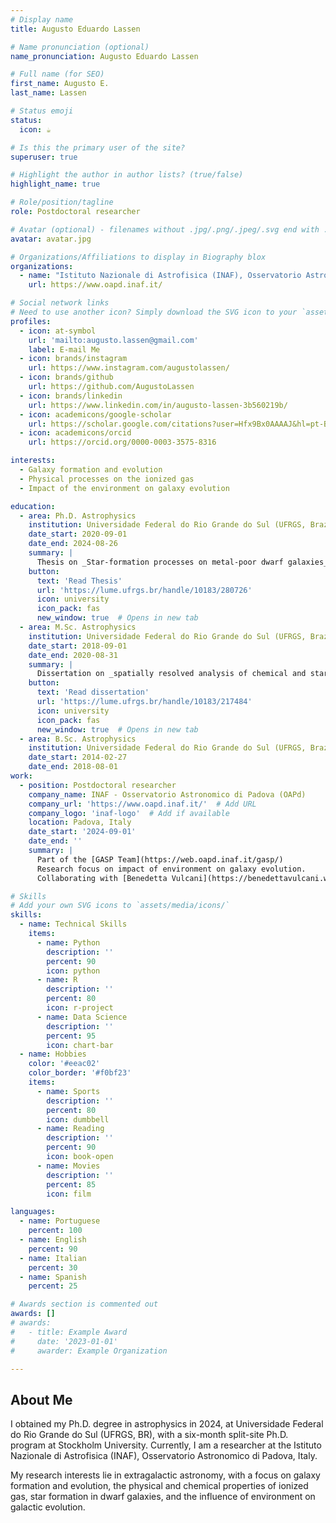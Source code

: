 ```yaml
---
# Display name
title: Augusto Eduardo Lassen

# Name pronunciation (optional)
name_pronunciation: Augusto Eduardo Lassen

# Full name (for SEO)
first_name: Augusto E.
last_name: Lassen

# Status emoji
status:
  icon: ☕️

# Is this the primary user of the site?
superuser: true

# Highlight the author in author lists? (true/false)
highlight_name: true

# Role/position/tagline
role: Postdoctoral researcher

# Avatar (optional) - filenames without .jpg/.png/.jpeg/.svg end with .jpg
avatar: avatar.jpg

# Organizations/Affiliations to display in Biography blox
organizations:
  - name: "Istituto Nazionale di Astrofisica (INAF), Osservatorio Astronomico di Padova (OAPd)"
    url: https://www.oapd.inaf.it/

# Social network links
# Need to use another icon? Simply download the SVG icon to your `assets/media/icons/` folder.
profiles:
  - icon: at-symbol
    url: 'mailto:augusto.lassen@gmail.com'
    label: E-mail Me
  - icon: brands/instagram
    url: https://www.instagram.com/augustolassen/
  - icon: brands/github
    url: https://github.com/AugustoLassen
  - icon: brands/linkedin
    url: https://www.linkedin.com/in/augusto-lassen-3b560219b/
  - icon: academicons/google-scholar
    url: https://scholar.google.com/citations?user=Hfx9Bx0AAAAJ&hl=pt-BR&oi=ao
  - icon: academicons/orcid
    url: https://orcid.org/0000-0003-3575-8316

interests:
  - Galaxy formation and evolution
  - Physical processes on the ionized gas
  - Impact of the environment on galaxy evolution

education:
  - area: Ph.D. Astrophysics
    institution: Universidade Federal do Rio Grande do Sul (UFRGS, Brazil)
    date_start: 2020-09-01
    date_end: 2024-08-26
    summary: |
      Thesis on _Star-formation processes on metal-poor dwarf galaxies_. Supervised by [Prof. Dr. Rogerio Riffel](https://www.if.ufrgs.br/~riffel/) and [Ana Chies-Santos](http://lattes.cnpq.br/5208486347093366).
    button:
      text: 'Read Thesis'
      url: 'https://lume.ufrgs.br/handle/10183/280726'
      icon: university
      icon_pack: fas
      new_window: true  # Opens in new tab
  - area: M.Sc. Astrophysics
    institution: Universidade Federal do Rio Grande do Sul (UFRGS, Brazil)
    date_start: 2018-09-01
    date_end: 2020-08-31
    summary: |
      Dissertation on _spatially resolved analysis of chemical and star-forming properties of a low-mass z=0.04 galaxy_. Supervised by [Prof. Dr. Rogerio Riffel](https://www.if.ufrgs.br/~riffel/) and [Ana Chies-Santos](http://lattes.cnpq.br/5208486347093366).
    button:
      text: 'Read dissertation'
      url: 'https://lume.ufrgs.br/handle/10183/217484'
      icon: university
      icon_pack: fas
      new_window: true  # Opens in new tab
  - area: B.Sc. Astrophysics
    institution: Universidade Federal do Rio Grande do Sul (UFRGS, Brazil)
    date_start: 2014-02-27
    date_end: 2018-08-01
work:
  - position: Postdoctoral researcher
    company_name: INAF - Osservatorio Astronomico di Padova (OAPd)
    company_url: 'https://www.oapd.inaf.it/'  # Add URL
    company_logo: 'inaf-logo'  # Add if available
    location: Padova, Italy
    date_start: '2024-09-01'
    date_end: ''
    summary: |
      Part of the [GASP Team](https://web.oapd.inaf.it/gasp/)
      Research focus on impact of environment on galaxy evolution. 
      Collaborating with [Benedetta Vulcani](https://benedettavulcani.wixsite.com/thisisme/home).

# Skills
# Add your own SVG icons to `assets/media/icons/`
skills:
  - name: Technical Skills
    items:
      - name: Python
        description: ''
        percent: 90
        icon: python
      - name: R
        description: ''
        percent: 80
        icon: r-project
      - name: Data Science
        description: ''
        percent: 95
        icon: chart-bar
  - name: Hobbies
    color: '#eeac02'
    color_border: '#f0bf23'
    items:
      - name: Sports
        description: ''
        percent: 80
        icon: dumbbell
      - name: Reading
        description: ''
        percent: 90
        icon: book-open
      - name: Movies
        description: ''
        percent: 85
        icon: film

languages:
  - name: Portuguese
    percent: 100
  - name: English
    percent: 90
  - name: Italian
    percent: 30
  - name: Spanish
    percent: 25

# Awards section is commented out
awards: []
# awards:
#   - title: Example Award
#     date: '2023-01-01'
#     awarder: Example Organization

---
```


## About Me

I obtained my Ph.D. degree in astrophysics in 2024, at Universidade Federal do Rio Grande do Sul (UFRGS, BR), with a six-month split-site Ph.D. program at Stockholm University. Currently, I am a researcher at the Istituto Nazionale di Astrofisica (INAF), Osservatorio Astronomico di Padova, Italy.

My research interests lie in extragalactic astronomy, with a focus on galaxy formation and evolution, the physical and chemical properties of ionized gas, star formation in dwarf galaxies, and the influence of environment on galactic evolution.
